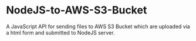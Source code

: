 # NodeJS-to-AWS-S3-Bucket
A JavaScript API for sending files to AWS S3 Bucket which are uploaded via a html form and submitted to NodeJS server.
